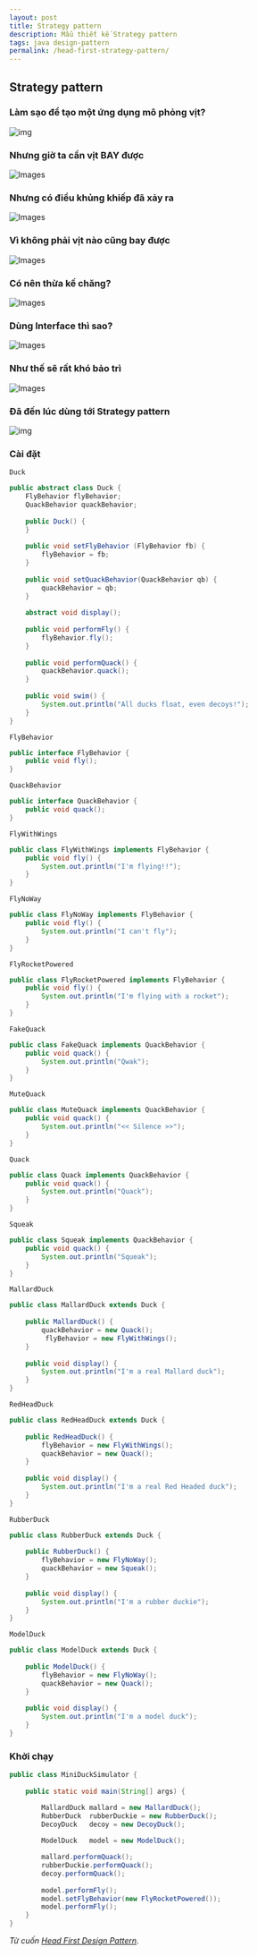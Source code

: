 ```yaml
---
layout: post
title: Strategy pattern
description: Mẫu thiết kế Strategy pattern
tags: java design-pattern
permalink: /head-first-strategy-pattern/
---
```


## Strategy pattern

### Làm sạo để tạo một ứng dụng mô phỏng vịt?

<img src="https://learning.oreilly.com/library/view/head-first-design/9781492077992/assets/f0002-01.png" alt="img"  />

### Nhưng giờ ta cần vịt BAY được

<img src="https://learning.oreilly.com/library/view/head-first-design/9781492077992/assets/f0003-01.png" alt="Images"  />

### Nhưng có điều khủng khiếp đã xảy ra

<img src="https://learning.oreilly.com/library/view/head-first-design/9781492077992/assets/f0004-01.png" alt="Images"  />

### Vì không phải vịt nào cũng bay được

<img src="https://learning.oreilly.com/library/view/head-first-design/9781492077992/assets/f0004-03.png" alt="Images"  />

### Có nên thừa kế chăng?

<img src="https://learning.oreilly.com/library/view/head-first-design/9781492077992/assets/f0005-01.png" alt="Images"  />

### Dùng Interface thì sao?

<img src="https://learning.oreilly.com/library/view/head-first-design/9781492077992/assets/f0006-01.png" alt="Images"  />

### Như thế sẽ rất khó bảo trì

<img src="https://learning.oreilly.com/library/view/head-first-design/9781492077992/assets/f0007-01.png" alt="Images"  />

### Đã đến lúc dùng tới Strategy pattern

<img src="https://learning.oreilly.com/library/view/head-first-design/9781492077992/assets/f0022-01.png" alt="img"  />

### Cài đặt

`Duck`

```java
public abstract class Duck {
	FlyBehavior flyBehavior;
	QuackBehavior quackBehavior;
 
	public Duck() {
	}
 
	public void setFlyBehavior (FlyBehavior fb) {
		flyBehavior = fb;
	}
 
	public void setQuackBehavior(QuackBehavior qb) {
		quackBehavior = qb;
	}
 
	abstract void display();
 
	public void performFly() {
		flyBehavior.fly();
	}
 
	public void performQuack() {
		quackBehavior.quack();
	}
    
 	public void swim() {
		System.out.println("All ducks float, even decoys!");
	}
}
```

`FlyBehavior`

```java
public interface FlyBehavior {
	public void fly();
}
```

`QuackBehavior`

```java
public interface QuackBehavior {
	public void quack();
}
```

`FlyWithWings`

```java
public class FlyWithWings implements FlyBehavior {
	public void fly() {
		System.out.println("I'm flying!!");
	}
}
```

`FlyNoWay`

```java
public class FlyNoWay implements FlyBehavior {
	public void fly() {
		System.out.println("I can't fly");
	}
}
```

`FlyRocketPowered`

```java
public class FlyRocketPowered implements FlyBehavior {
	public void fly() {
		System.out.println("I'm flying with a rocket");
	}
}
```

`FakeQuack`

```java
public class FakeQuack implements QuackBehavior {
	public void quack() {
		System.out.println("Qwak");
	}
}
```

`MuteQuack`

```java
public class MuteQuack implements QuackBehavior {
	public void quack() {
		System.out.println("<< Silence >>");
	}
}
```

`Quack`

```java
public class Quack implements QuackBehavior {
	public void quack() {
		System.out.println("Quack");
	}
}
```

`Squeak`

```java
public class Squeak implements QuackBehavior {
	public void quack() {
		System.out.println("Squeak");
	}
}
```

`MallardDuck`

```java
public class MallardDuck extends Duck {
 	
    public MallardDuck() {
 		quackBehavior = new Quack();
         flyBehavior = new FlyWithWings();
	}
 
	public void display() {
		System.out.println("I'm a real Mallard duck");
	}
}
```

`RedHeadDuck`

```java
public class RedHeadDuck extends Duck {
 
	public RedHeadDuck() {
		flyBehavior = new FlyWithWings();
		quackBehavior = new Quack();
	}
 
	public void display() {
		System.out.println("I'm a real Red Headed duck");
	}
}
```

`RubberDuck`

```java
public class RubberDuck extends Duck {
    
	public RubberDuck() {
		flyBehavior = new FlyNoWay();
		quackBehavior = new Squeak();
	}
    
	public void display() {
		System.out.println("I'm a rubber duckie");
	}
}
```

`ModelDuck`

```java
public class ModelDuck extends Duck {
    
	public ModelDuck() {
		flyBehavior = new FlyNoWay();
		quackBehavior = new Quack();
	}
    
	public void display() {
		System.out.println("I'm a model duck");
	}
}
```

### Khởi chạy

```java
public class MiniDuckSimulator {
 
	public static void main(String[] args) {

		MallardDuck	mallard = new MallardDuck();
		RubberDuck	rubberDuckie = new RubberDuck();
		DecoyDuck	decoy = new DecoyDuck();
 
		ModelDuck	model = new ModelDuck();

		mallard.performQuack();
		rubberDuckie.performQuack();
		decoy.performQuack();
   
		model.performFly();	
		model.setFlyBehavior(new FlyRocketPowered());
		model.performFly();
	}
}
```

*Từ cuốn [Head First Design Pattern](https://www.oreilly.com/library/view/head-first-design/9781492077992/)*.